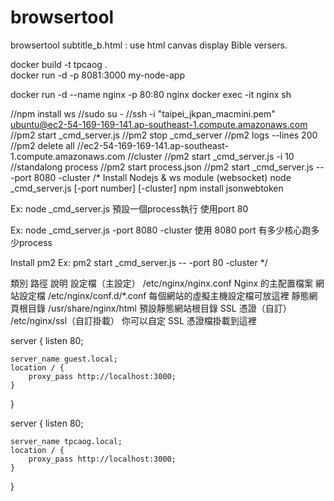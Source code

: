 # browsertool
browsertool
subtitle_b.html : use html canvas display Bible versers.

docker build -t tpcaog .   
docker run -d -p 8081:3000 my-node-app

docker run -d --name nginx -p 80:80 nginx
docker exec -it nginx sh

//npm install ws
//sudo su -
//ssh -i "taipei_jkpan_macmini.pem" ubuntu@ec2-54-169-169-141.ap-southeast-1.compute.amazonaws.com
//pm2 start _cmd_server.js
//pm2 stop _cmd_server
//pm2 logs --lines 200
//pm2 delete all
//ec2-54-169-169-141.ap-southeast-1.compute.amazonaws.com
//cluster
//pm2 start _cmd_server.js -i 10
//standalong process
//pm2 start process.json
//pm2 start _cmd_server.js -- -port 8080 -cluster
/*
Install Nodejs & ws module (websocket)
node _cmd_server.js [-port number] [-cluster]
npm install jsonwebtoken

Ex:
 node _cmd_server.js
預設一個process執行 使用port 80

Ex:
	node _cmd_server.js -port 8080 -cluster
使用 8080 port 有多少核心跑多少process

Install pm2
Ex:
	pm2 start _cmd_server.js -- -port 80 -cluster
*/


類別	路徑	說明
設定檔（主設定）	/etc/nginx/nginx.conf	Nginx 的主配置檔案
網站設定檔	/etc/nginx/conf.d/*.conf	每個網站的虛擬主機設定檔可放這裡
靜態網頁根目錄	/usr/share/nginx/html	預設靜態網站根目錄
SSL 憑證（自訂）	/etc/nginx/ssl（自訂掛載）	你可以自定 SSL 憑證檔掛載到這裡

server {
    listen 80;

    server_name guest.local;
    location / {
        proxy_pass http://localhost:3000;
    }
}

server {
    listen 80;

    server_name tpcaog.local;
    location / {
        proxy_pass http://localhost:3000;
    }
}
